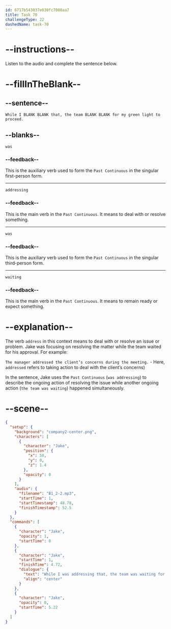 ```yaml
---
id: 6717b543037e030fc7008aa7
title: Task 70
challengeType: 22
dashedName: task-70
---
```


<!-- (Audio) Jake: While I was addressing that, the team was waiting for my green light to proceed. -->

# --instructions--

Listen to the audio and complete the sentence below.

# --fillInTheBlank--

## --sentence--

`While I BLANK BLANK that, the team BLANK BLANK for my green light to proceed.`

## --blanks--

`was`

### --feedback--

This is the auxiliary verb used to form the `Past Continuous` in the singular first-person form.

---

`addressing`

### --feedback--

This is the main verb in the `Past Continuous`. It means to deal with or resolve something.

---

`was`

### --feedback--

This is the auxiliary verb used to form the `Past Continuous` in the singular third-person form.

---

`waiting`

### --feedback--

This is the main verb in the `Past Continuous`. It means to remain ready or expect something.

# --explanation--

The verb `address` in this context means to deal with or resolve an issue or problem. Jake was focusing on resolving the matter while the team waited for his approval. For example: 

`The manager addressed the client’s concerns during the meeting.` - Here, `addressed` refers to taking action to deal with the client’s concerns)

In the sentence, Jake uses the `Past Continuous` (`was addressing`) to describe the ongoing action of resolving the issue while another ongoing action (`the team was waiting`) happened simultaneously.

# --scene--

```json
{
  "setup": {
    "background": "company2-center.png",
    "characters": [
      {
        "character": "Jake",
        "position": {
          "x": 50,
          "y": 0,
          "z": 1.4
        },
        "opacity": 0
      }
    ],
    "audio": {
      "filename": "B1_2-2.mp3",
      "startTime": 1,
      "startTimestamp": 48.78,
      "finishTimestamp": 52.5
    }
  },
  "commands": [
    {
      "character": "Jake",
      "opacity": 1,
      "startTime": 0
    },
    {
      "character": "Jake",
      "startTime": 1,
      "finishTime": 4.72,
      "dialogue": {
        "text": "While I was addressing that, the team was waiting for my green light to proceed.",
        "align": "center"
      }
    },
    {
      "character": "Jake",
      "opacity": 0,
      "startTime": 5.22
    }
  ]
}
```
